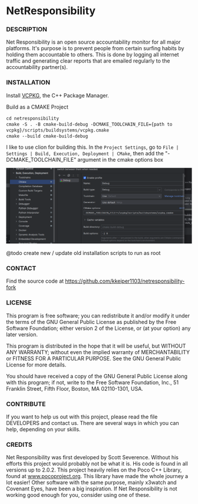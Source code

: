 # NetResponsibility

### DESCRIPTION 
Net Responsibility is an open source accountability monitor for all major platforms. 
It's purpose is to prevent people from certain surfing habits by holding them 
accountable to others. This is done by logging all internet traffic and 
generating clear reports that are emailed regularly to the accountability 
partner(s).


### INSTALLATION
Install [VCPKG](https://vcpkg.io/en/), the C++ Package Manager.

Build as a CMAKE Project

```
cd netresponsibility
cmake -S . -B cmake-build-debug -DCMAKE_TOOLCHAIN_FILE={path to vcpkg}/scripts/buildsystems/vcpkg.cmake
cmake --build cmake-build-debug
```

I like to use clion for building this. In the `Project Settings`, go to `File | Settings | Build, Execution, Deployment | CMake`,
then add the "-DCMAKE_TOOLCHAIN_FILE" argument in the cmake options box

![CMake Options in CLion](clion-cmake-options.png)

@todo create new / update old installation scripts to run as root

### CONTACT
Find the source code at https://github.com/kkeiper1103/netresponsibility-fork




### LICENSE
This program is free software; you can redistribute it and/or
modify it under the terms of the GNU General Public License
as published by the Free Software Foundation; either version 2
of the License, or (at your option) any later version.

This program is distributed in the hope that it will be useful,
but WITHOUT ANY WARRANTY; without even the implied warranty of
MERCHANTABILITY or FITNESS FOR A PARTICULAR PURPOSE.  See the
GNU General Public License for more details.

You should have received a copy of the GNU General Public License
along with this program; if not, write to the Free Software
Foundation, Inc., 51 Franklin Street, Fifth Floor, Boston, MA  02110-1301, USA.



### CONTRIBUTE
If you want to help us out with this project, please read the file DEVELOPERS 
and contact us. There are several ways in which you can help, depending on 
your skills.




### CREDITS
Net Responsibility was first developed by Scott Severence. Without his efforts 
this project would probably not be what it is. His code is found in all versions 
up to 2.0.2.
This project heavily relies on the Poco C++ Library, found at 
www.pocoproject.org. This library have made the whole journey a lot easier!
Other software with the same purpose, mainly x3watch and Covenant Eyes, have 
been a big inspiration. If Net Responsibility is not working good enough for 
you, consider using one of these.

